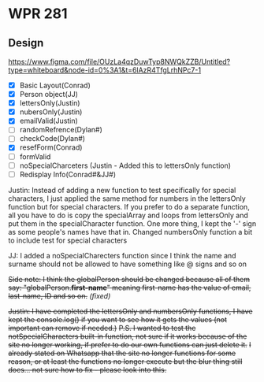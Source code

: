 # WPR 281

## Design
https://www.figma.com/file/OUzLa4qzDuwTyp8NWQkZZB/Untitled?type=whiteboard&node-id=0%3A1&t=6lAzR4TfgLrhNPc7-1

- [x] Basic Layout(Conrad)
- [x] Person object(JJ)
- [x] lettersOnly(Justin) 
- [x] nubersOnly(Justin) 
- [x] emailValid(Justin) 
- [ ] randomRefrence(Dylan#) 
- [ ] checkCode(Dylan#)
- [x] resefForm(Conrad)
- [ ] formValid
- [ ] noSpecialCharceters (Justin - Added this to lettersOnly function)
- [ ] Redisplay Info(Conrad#&JJ#)

Justin: Instead of adding a new function to test specifically for special characters, I just applied the same method for numbers in the lettersOnly function but for special characters. If you prefer to do a separate function, all you have to do is copy the specialArray and loops from lettersOnly and put them in the specialCharacter function.
One more thing, I kept the '-' sign as some people's names have that in.
Changed numbersOnly function a bit to include test for special characters

JJ: I added a noSpecialCharecters function since I think the name and surname should not be allowed to have something like @ signs and so on

~~Side note: I think the globalPerson should be changed because all of them say: "globalPerson.**first-name**" meaning first-name has the value of email, last-name, ID and so on.~~  *(fixed)*

~~Justin: I have completed the lettersOnly and numbersOnly functions, I have kept the console.log() if you want to see how it gets the values (not important can remove if needed.)~~
~~P.S. I wanted to test the notSpecialCharacters built-in function, not sure if it works because of the site no longer working, if prefer to do our own functions can just delete it.~~
~~I already stated on Whatsapp that the site no longer functions for some reason, or at least the functions no longer execute but the blur thing still does... not sure how to fix - please look into this.~~
